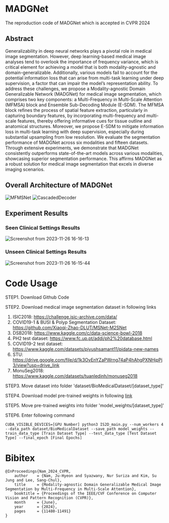 # MADGNet
The reproduction code of MADGNet which is accepted in CVPR 2024

## Abstract
Generalizability in deep neural networks plays a pivotal role in medical image segmentation. However, deep learning-based medical image analyses tend to overlook the importance of frequency variance, which is critical element for achieving a model that is both modality-agnostic and domain-generalizable.  Additionally, various models fail to account for the potential information loss that can arise from multi-task learning under deep supervision, a factor that can impair the model’s representation ability. To address these challenges, we propose a Modality-agnostic Domain Generalizable Network (MADGNet) for medical image segmentation, which comprises two key components: a Multi-Frequency in Multi-Scale Attention (MFMSA) block and Ensemble Sub-Decoding Module (E-SDM). The MFMSA block refines the process of spatial feature extraction, particularly in capturing boundary features, by incorporating multi-frequency and multi-scale features, thereby offering informative cues for tissue outline and anatomical structures. Moreover, we propose E-SDM to mitigate information loss in multi-task learning with deep supervision, especially during substantial upsampling from low resolution. We evaluate the segmentation performance of MADGNet across six modalities and fifteen datasets. Through extensive experiments, we demonstrate that MADGNet consistently outperforms  state-of-the-art models across various modalities, showcasing superior segmentation performance.  This affirms MADGNet as a robust solution for medical image segmentation that excels in diverse imaging scenarios. 

## Overall Architecture of MADGNet
![MFMSNet](https://github.com/BlindReview922/MADGNet/assets/142275582/8c1d54c5-b03d-4c71-b7f1-81e8c91e0d36)
![CascadedDecoder](https://github.com/BlindReview922/MADGNet/assets/142275582/8c057fd3-e681-4b52-b630-591f4bc5a8f5)

## Experiment Results

### Seen Clinical Settings Results
![Screenshot from 2023-11-26 16-16-13](https://github.com/BlindReview922/MADGNet/assets/142275582/30767364-13a7-43b1-8b00-dff7aa531e7d)

### Unseen Clinical Settings Results
![Screenshot from 2023-11-26 16-15-44](https://github.com/BlindReview922/MADGNet/assets/142275582/cef29e7d-5c41-4c82-9f9a-45c45de46cb9)

# Code Usage

STEP1. Download Github Code

STEP2. Download medical image segmentation dataset in following links
  1) ISIC2018: https://challenge.isic-archive.com/data/
  2) COVID19-1 & BUSI & Polyp Segmentation Dataset: https://github.com/Xiaoqi-Zhao-DLUT/MSNet-M2SNet
  3) DSB2018: https://www.kaggle.com/c/data-science-bowl-2018
  4) PH2 test dataset: https://www.fc.up.pt/addi/ph2%20database.html
  5) COVID19-2 test dataset: https://www.kaggle.com/datasets/piyushsamant11/pidata-new-names
  6) STU: https://drive.google.com/file/d/1k3OvEnYZaPWrng74aP4hAhgPXNHjpPj3/view?usp=drive_link
  7) MonuSeg2018: https://www.kaggle.com/datasets/tuanledinh/monuseg2018
  
STEP3. Move dataset into folder 'dataset/BioMedicalDataset/[dataset_type]'

STEP4. Download model pre-trained weights in following [link](https://drive.google.com/file/d/1y1DG5yh4zO9m6OhN4WHNqFqcV4mArYRx/view?usp=drive_link)

STEP5. Move pre-trained weights into folder 'model_weights/[dataset_type]'

STEP6. Enter following command

```
CUDA_VISIBLE_DEVICES=[GPU Number] python3 IS2D_main.py --num_workers 4 --data_path dataset/BioMedicalDataset --save_path model_weights --train_data_type [Train Dataset Type] --test_data_type [Test Dataset Type] --final_epoch [Final Epochs]
```

# Bibitex
```
@InProceedings{Nam_2024_CVPR,
    author    = {Nam, Ju-Hyeon and Syazwany, Nur Suriza and Kim, Su Jung and Lee, Sang-Chul},
    title     = {Modality-agnostic Domain Generalizable Medical Image Segmentation by Multi-Frequency in Multi-Scale Attention},
    booktitle = {Proceedings of the IEEE/CVF Conference on Computer Vision and Pattern Recognition (CVPR)},
    month     = {June},
    year      = {2024},
    pages     = {11480-11491}
}
```
